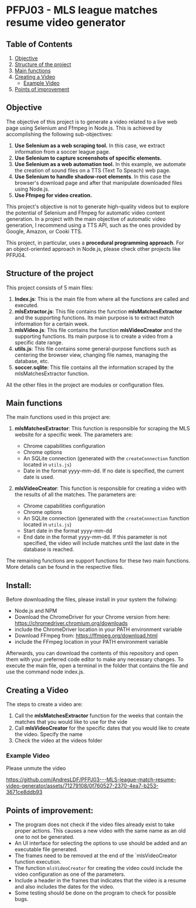 # PFPJ03 - MLS league matches resume video generator
## Table of Contents
1. [Objective](#objective)
2. [Structure of the project](#Structure-of-the-project)
3. [Main functions](#Main-functions)
4. [Creating a Video](#Creating-a-Video)
   - [Example Video](#Example-Video)
5. [Points of improvement](#Points-of-improvement)


## Objective

The objective of this project is to generate a video related to a live web page using Selenium and Ffmpeg in Node.js. This is achieved by accomplishing the following sub-objectives:
1. **Use Selenium as a web scraping tool.** In this case, we extract information from a soccer league page.
2. **Use Selenium to capture screenshots of specific elements.**
3. **Use Selenium as a web automation tool.** In this example, we automate the creation of sound files on a TTS (Text To Speach) web page.
4. **Use Selenium to handle shadow-root elements**. In this case the browser's download page and after that manipulate downloaded files using Node.js.
5. **Use Ffmpeg for video creation.**

This project's objective is not to generate high-quality videos but to explore the potential of Selenium and Ffmpeg for automatic video content generation.
In a project with the main objective of automatic video generation, I recommend using a TTS API, such as the ones provided by Google, Amazon, or Cooki TTS.

This project, in particular, uses a **procedural programming approach**. For an object-oriented approach in Node.js, please check other projects like PFPJ04.

## Structure of the project

This project consists of 5 main files:
1. **Index.js**: This is the main file from where all the functions are called and executed.
2. **mlsExtractor.js**: This file contains the function **mlsMatchesExtractor** and the supporting functions. Its main purpose is to extract match information for a certain week.
3. **mlsVideo.js**: This file contains the function **mlsVideoCreator** and the supporting functions. Its main purpose is to create a video from a specific date range.
4. **utils.js**: This file contains some general-purpose functions such as centering the browser view, changing file names, managing the database, etc.
5. **soccer.sqlite**: This file contains all the information scraped by the mlsMatchesExtractor function.

All the other files in the project are modules or configuration files.

## Main functions
The main functions used in this project are:

1. **mlsMatchesExtractor**: This function is responsible for scraping the MLS website for a specific week. The parameters are:
   - Chrome capabilities configuration
   - Chrome options
   - An SQLite connection (generated with the `createConnection` function located in `utils.js`)
   - Date in the format yyyy-mm-dd. If no date is specified, the current date is used.

2. **mlsVideoCreator**: This function is responsible for creating a video with the results of all the matches. The parameters are:
   - Chrome capabilities configuration
   - Chrome options
   - An SQLite connection (generated with the `createConnection` function located in `utils.js`)
   - Start date in the format yyyy-mm-dd
   - End date in the format yyyy-mm-dd. If this parameter is not specified, the video will include matches until the last date in the database is reached.

The remaining functions are support functions for these two main functions. More details can be found in the respective files.

## Install:
Before downloading the files, please install in your system the follwing:
- Node.js and NPM
- Download the ChromeDriver for your Chrome version from here: https://chromedriver.chromium.org/downloads
- include the ChromeDriver location in your PATH environment variable
- Download FFmpeg from: https://ffmpeg.org/download.html
- include the FFmpeg location in your PATH environment variable

Afterwards, you can download the contents of this repository and open them with your preferred code editor to make any necessary changes. To execute the main file, open a terminal in the folder that contains the file and use the command node index.js. 

## Creating a Video
The steps to create a video are:
1. Call the **mlsMatchesExtractor** function for the weeks that contain the matches that you would like to use for the vide
2. Call **mlsVideoCreator** for the specific dates that you would like to create the video. Specify the name
3. Check the video at the videos folder

### Example Video
Please unmute the video

https://github.com/AndresLDF/PFPJ03---MLS-league-match-resume-video-generator/assets/71279108/0f760527-2370-4ea7-b253-3671ce8ddb93

## Points of improvement:
- The program does not check if the video files already exist to take proper actions. This causes a new video with the same name as an old one to not be generated.
- An UI interface for selecting the options to use should be added and an executable file generated.
- The frames need to be removed at the end of the `mlsVideoCreator function execution.
- The function `mlsVideoCreator` for creating the video could include the video configuration as one of the parameters.
- Include a header in the frames that indicates that the video is a resume and also includes the dates for the video.
- Some testing should be done on the program to check for possible bugs.


